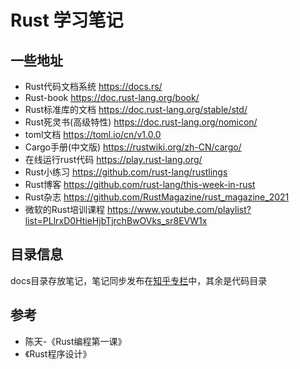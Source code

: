 # Rust 学习笔记

## 一些地址
* Rust代码文档系统 https://docs.rs/
* Rust-book https://doc.rust-lang.org/book/
* Rust标准库的文档 https://doc.rust-lang.org/stable/std/
* Rust死灵书(高级特性) https://doc.rust-lang.org/nomicon/
* toml文档 https://toml.io/cn/v1.0.0
* Cargo手册(中文版) https://rustwiki.org/zh-CN/cargo/
* 在线运行rust代码 https://play.rust-lang.org/
* Rust小练习 https://github.com/rust-lang/rustlings
* Rust博客 https://github.com/rust-lang/this-week-in-rust
* Rust杂志 https://github.com/RustMagazine/rust_magazine_2021
* 微软的Rust培训课程 https://www.youtube.com/playlist?list=PLlrxD0HtieHjbTjrchBwOVks_sr8EVW1x

## 目录信息
docs目录存放笔记，笔记同步发布在[知乎专栏](https://www.zhihu.com/column/c_1585046315616186368)中，其余是代码目录

## 参考
* 陈天-《Rust编程第一课》
* 《Rust程序设计》
